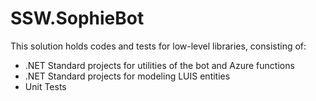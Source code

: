 # SSW.SophieBot

This solution holds codes and tests for low-level libraries, consisting of:
- .NET Standard projects for utilities of the bot and Azure functions
- .NET Standard projects for modeling LUIS entities
- Unit Tests